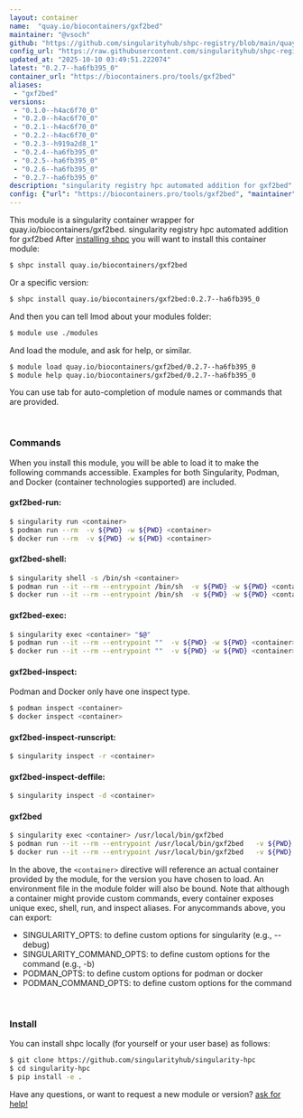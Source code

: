 ```yaml
---
layout: container
name:  "quay.io/biocontainers/gxf2bed"
maintainer: "@vsoch"
github: "https://github.com/singularityhub/shpc-registry/blob/main/quay.io/biocontainers/gxf2bed/container.yaml"
config_url: "https://raw.githubusercontent.com/singularityhub/shpc-registry/main/quay.io/biocontainers/gxf2bed/container.yaml"
updated_at: "2025-10-10 03:49:51.222074"
latest: "0.2.7--ha6fb395_0"
container_url: "https://biocontainers.pro/tools/gxf2bed"
aliases:
 - "gxf2bed"
versions:
 - "0.1.0--h4ac6f70_0"
 - "0.2.0--h4ac6f70_0"
 - "0.2.1--h4ac6f70_0"
 - "0.2.2--h4ac6f70_0"
 - "0.2.3--h919a2d8_1"
 - "0.2.4--ha6fb395_0"
 - "0.2.5--ha6fb395_0"
 - "0.2.6--ha6fb395_0"
 - "0.2.7--ha6fb395_0"
description: "singularity registry hpc automated addition for gxf2bed"
config: {"url": "https://biocontainers.pro/tools/gxf2bed", "maintainer": "@vsoch", "description": "singularity registry hpc automated addition for gxf2bed", "latest": {"0.2.7--ha6fb395_0": "sha256:65986fa9dccaa5369166c9c64dc9afc5b74ad472002c0405807732c301c1a472"}, "tags": {"0.1.0--h4ac6f70_0": "sha256:8b0610cd1a25541b12e382bc35b1568815edadafd753cc3b91b401441087efff", "0.2.0--h4ac6f70_0": "sha256:b5824362836a68e71ce1c002b219023d91e8c88ed131808367ce5efbfb77df3c", "0.2.1--h4ac6f70_0": "sha256:d9ef314567e4a3c104c44e28739c21cc889bd54289583948c20e203e3b79e3ae", "0.2.2--h4ac6f70_0": "sha256:61b5e9bfde210a5bf4998da0d398cb1e6a94097f3ec71ab963eef14e919cd328", "0.2.3--h919a2d8_1": "sha256:0ce89631945422564d9645a6ac2c07aba08809062fb73a95d53f1837a54ed5f0", "0.2.4--ha6fb395_0": "sha256:465417657ded316ecadb733f100b20ef8d583439e671d1484f9d651818cec9f5", "0.2.5--ha6fb395_0": "sha256:00d3715dbb530a7b8fc7e7593fda1676aa6f7fadc5a9f82ea3b722347d6fcd1a", "0.2.6--ha6fb395_0": "sha256:5a93b85a5950b4cb57adc863fff30ddef3e9fb5f78c30f0bc3837d1ab01660f5", "0.2.7--ha6fb395_0": "sha256:65986fa9dccaa5369166c9c64dc9afc5b74ad472002c0405807732c301c1a472"}, "docker": "quay.io/biocontainers/gxf2bed", "aliases": {"gxf2bed": "/usr/local/bin/gxf2bed"}}
---
```


This module is a singularity container wrapper for quay.io/biocontainers/gxf2bed.
singularity registry hpc automated addition for gxf2bed
After [installing shpc](#install) you will want to install this container module:


```bash
$ shpc install quay.io/biocontainers/gxf2bed
```

Or a specific version:

```bash
$ shpc install quay.io/biocontainers/gxf2bed:0.2.7--ha6fb395_0
```

And then you can tell lmod about your modules folder:

```bash
$ module use ./modules
```

And load the module, and ask for help, or similar.

```bash
$ module load quay.io/biocontainers/gxf2bed/0.2.7--ha6fb395_0
$ module help quay.io/biocontainers/gxf2bed/0.2.7--ha6fb395_0
```

You can use tab for auto-completion of module names or commands that are provided.

<br>

### Commands

When you install this module, you will be able to load it to make the following commands accessible.
Examples for both Singularity, Podman, and Docker (container technologies supported) are included.

#### gxf2bed-run:

```bash
$ singularity run <container>
$ podman run --rm  -v ${PWD} -w ${PWD} <container>
$ docker run --rm  -v ${PWD} -w ${PWD} <container>
```

#### gxf2bed-shell:

```bash
$ singularity shell -s /bin/sh <container>
$ podman run --it --rm --entrypoint /bin/sh  -v ${PWD} -w ${PWD} <container>
$ docker run --it --rm --entrypoint /bin/sh  -v ${PWD} -w ${PWD} <container>
```

#### gxf2bed-exec:

```bash
$ singularity exec <container> "$@"
$ podman run --it --rm --entrypoint ""  -v ${PWD} -w ${PWD} <container> "$@"
$ docker run --it --rm --entrypoint ""  -v ${PWD} -w ${PWD} <container> "$@"
```

#### gxf2bed-inspect:

Podman and Docker only have one inspect type.

```bash
$ podman inspect <container>
$ docker inspect <container>
```

#### gxf2bed-inspect-runscript:

```bash
$ singularity inspect -r <container>
```

#### gxf2bed-inspect-deffile:

```bash
$ singularity inspect -d <container>
```


#### gxf2bed

```bash
$ singularity exec <container> /usr/local/bin/gxf2bed
$ podman run --it --rm --entrypoint /usr/local/bin/gxf2bed   -v ${PWD} -w ${PWD} <container> -c " $@"
$ docker run --it --rm --entrypoint /usr/local/bin/gxf2bed   -v ${PWD} -w ${PWD} <container> -c " $@"
```



In the above, the `<container>` directive will reference an actual container provided
by the module, for the version you have chosen to load. An environment file in the
module folder will also be bound. Note that although a container
might provide custom commands, every container exposes unique exec, shell, run, and
inspect aliases. For anycommands above, you can export:

 - SINGULARITY_OPTS: to define custom options for singularity (e.g., --debug)
 - SINGULARITY_COMMAND_OPTS: to define custom options for the command (e.g., -b)
 - PODMAN_OPTS: to define custom options for podman or docker
 - PODMAN_COMMAND_OPTS: to define custom options for the command

<br>

### Install

You can install shpc locally (for yourself or your user base) as follows:

```bash
$ git clone https://github.com/singularityhub/singularity-hpc
$ cd singularity-hpc
$ pip install -e .
```

Have any questions, or want to request a new module or version? [ask for help!](https://github.com/singularityhub/singularity-hpc/issues)